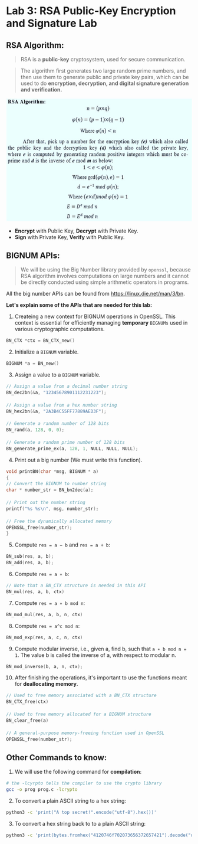 # Lab 3: RSA Public-Key Encryption and Signature Lab

## RSA Algorithm:

> RSA is a **public-key** cryptosystem, used for secure communication.

> The algorithm first generates two large random prime numbers, and then use them to generate public and private key pairs, which can be used to do **encryption, decryption, and digital signature generation and verification.**

![RSA-algorithm](https://github.com/moooninjune/SEED-Crypto-Lab/blob/dca52ec52a3bcfee12e9a5a7522003594a29bd5f/images/lab3-RSA-algorithm.png)

- **Encrypt** with Public Key, **Decrypt** with Private Key.
- **Sign** with Private Key, **Verify** with Public Key.

## BIGNUM APIs:
> We will be using the Big Number library provided by `openssl`, because RSA algorithm involves computations on large numbers and it cannot be directly conducted using simple arithmetic operators in programs.

All the big number APIs can be found from https://linux.die.net/man/3/bn.

**Let's explain some of the APIs that are needed for this lab:**

1. Createing a new context for BIGNUM operations in OpenSSL. This context is essential for efficiently managing **temporary** `BIGNUMs` used in various cryptographic computations.
```c
BN_CTX *ctx = BN_CTX_new()
```
2. Initialize a `BIGNUM` variable.
```c
BIGNUM *a = BN_new()
```
3. Assign a value to a `BIGNUM` variable.
```c
// Assign a value from a decimal number string
BN_dec2bn(&a, "12345678901112231223");

// Assign a value from a hex number string
BN_hex2bn(&a, "2A3B4C55FF77889AED3F");

// Generate a random number of 128 bits
BN_rand(a, 128, 0, 0);

// Generate a random prime number of 128 bits
BN_generate_prime_ex(a, 128, 1, NULL, NULL, NULL);
```
4. Print out a big number (We must write this function).
```c
void printBN(char *msg, BIGNUM * a)
{
// Convert the BIGNUM to number string
char * number_str = BN_bn2dec(a);

// Print out the number string
printf("%s %s\n", msg, number_str);

// Free the dynamically allocated memory
OPENSSL_free(number_str);
}
```
5. Compute `res = a − b` and `res = a + b`:
```c
BN_sub(res, a, b);
BN_add(res, a, b);
```
6. Compute `res = a ∗ b`:
```c
// Note that a BN_CTX structure is needed in this API
BN_mul(res, a, b, ctx)
```
7. Compute `res = a ∗ b mod n`:
```c
BN_mod_mul(res, a, b, n, ctx)
```

8. Compute `res = a^c mod n`:
```c
BN_mod_exp(res, a, c, n, ctx)
```

9. Compute modular inverse, i.e., given a, find b, such that `a ∗ b mod n = 1`. The value b is called the inverse of a, with respect to modular n.
```c
BN_mod_inverse(b, a, n, ctx);
```
10. After finishing the operations, it's important to use the functions meant for **deallocating memory**.
```c
// Used to free memory associated with a BN_CTX structure
BN_CTX_free(ctx)

// Used to free memory allocated for a BIGNUM structure
BN_clear_free(a)

// A general-purpose memory-freeing function used in OpenSSL
OPENSSL_free(number_str);
```

## Other Commands to know:

1. We will use the following command for **compilation**:
```bash
# the -lcyrpto tells the compiler to use the crypto library
gcc -o prog prog.c -lcrypto
```
2. To convert a plain ASCII string to a hex string:
```bash
python3 -c 'print("A top secret!".encode("utf-8").hex())'
```
3. To convert a hex string back to to a plain ASCII string:
```bash
python3 -c 'print(bytes.fromhex("4120746f702073656372657421").decode("utf-8"))'
```